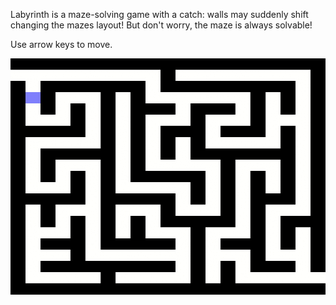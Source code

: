 Labyrinth is a maze-solving game with a catch:  walls may suddenly shift
changing the mazes layout! But don't worry, the maze is always solvable!

Use arrow keys to move.

![Labyrinth Preview](preview.gif)